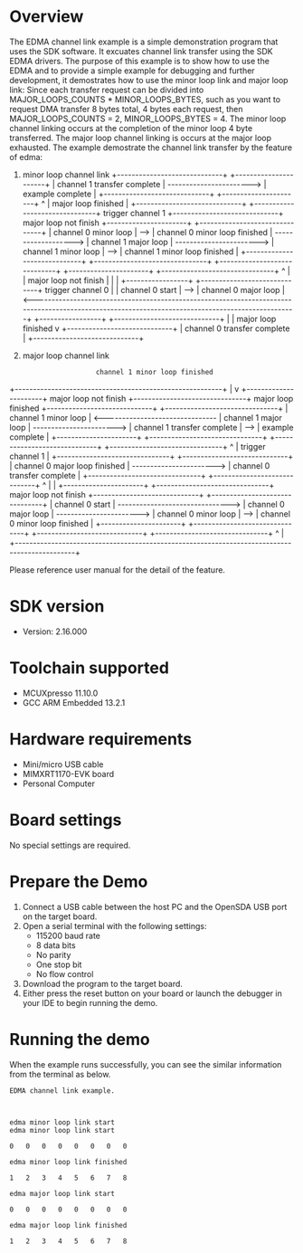Overview
========
The EDMA channel link example is a simple demonstration program that uses the SDK software.
It excuates channel link transfer using the SDK EDMA drivers.
The purpose of this example is to show how to use the EDMA and to provide a simple example for
debugging and further development, it demostrates how to use the minor loop link and major loop link:
Since each transfer request can be divided into MAJOR_LOOPS_COUNTS * MINOR_LOOPS_BYTES,
such as you want to request DMA transfer 8 bytes total, 4 bytes each request, then MAJOR_LOOPS_COUNTS = 2, MINOR_LOOPS_BYTES = 4.
The minor loop channel linking occurs at the completion of the minor loop 4 byte transferred.
The major loop channel linking is occurs at the major loop exhausted.
The example demostrate the channel link transfer by the feature of edma:
1. minor loop channel link
                                                                                                                   +-----------------------------+                          +----------------------+
                                                                                                                   | channel 1 transfer complete | -----------------------> |   example complete   |
                                                                                                                   +-----------------------------+                          +----------------------+
                                                                                                                     ^
                                                                                                                     | major loop finished
                                                                                                                     |
                        +-----------------------------+     +-------------------------------+  trigger channel 1   +-----------------------------+  major loop not finish   +----------------------+     +-------------------------------+
                        |    channel 0 minor loop     | --> | channel 0 minor loop finished | -------------------> |    channel 1 major loop     | -----------------------> | channel 1 minor loop | --> | channel 1 minor loop finished |
                        +-----------------------------+     +-------------------------------+                      +-----------------------------+                          +----------------------+     +-------------------------------+
                          ^                                                                                                                                                                                |
                          | major loop not finish                                                                                                                                                          |
                          |                                                                                                                                                                                |
+-----------------+     +-----------------------------+      trigger channel 0                                                                                                                             |
| channel 0 start | --> |    channel 0 major loop     | <--------------------------------------------------------------------------------------------------------------------------------------------------+
+-----------------+     +-----------------------------+
                          |
                          | major loop finished
                          v
                        +-----------------------------+
                        | channel 0 transfer complete |
                        +-----------------------------+

2. major loop channel link

                         channel 1 minor loop finished
  +---------------------------------------------------------+
  |                                                         v
+----------------------+  major loop not finish           +-------------------------------+  major loop finished     +-----------------------------+     +-------------------------------+
| channel 1 minor loop | <------------------------------- |     channel 1 major loop      | -----------------------> | channel 1 transfer complete | --> |       example complete        |
+----------------------+                                  +-------------------------------+                          +-----------------------------+     +-------------------------------+
                                                            ^
                                                            | trigger channel 1
                                                            |
                                                          +-------------------------------+                          +-----------------------------+
                                                          | channel 0 major loop finished | -----------------------> | channel 0 transfer complete |
                                                          +-------------------------------+                          +-----------------------------+
                                                            ^
                                                            |
                                                            |
+----------------------+                                  +-------------------------------+  major loop not finish   +-----------------------------+     +-------------------------------+
|   channel 0 start    | -------------------------------> |     channel 0 major loop      | -----------------------> |    channel 0 minor loop     | --> | channel 0 minor loop finished |
+----------------------+                                  +-------------------------------+                          +-----------------------------+     +-------------------------------+
                                                            ^                                                                                              |
                                                            +----------------------------------------------------------------------------------------------+


Please reference user manual for the detail of the feature.


SDK version
===========
- Version: 2.16.000

Toolchain supported
===================
- MCUXpresso  11.10.0
- GCC ARM Embedded  13.2.1

Hardware requirements
=====================
- Mini/micro USB cable
- MIMXRT1170-EVK board
- Personal Computer

Board settings
==============
No special settings are required.

Prepare the Demo
================
1.  Connect a USB cable between the host PC and the OpenSDA USB port on the target board.
2.  Open a serial terminal with the following settings:
    - 115200 baud rate
    - 8 data bits
    - No parity
    - One stop bit
    - No flow control
3.  Download the program to the target board.
4.  Either press the reset button on your board or launch the debugger in your IDE to begin running the demo.

Running the demo
================
When the example runs successfully, you can see the similar information from the terminal as below.
~~~~~~~~~~~~~~~~~~~~~
EDMA channel link example.



edma minor loop link start
edma minor loop link start

0	0	0	0	0	0	0	0	

edma minor loop link finished

1	2	3	4	5	6	7	8	

edma major loop link start

0	0	0	0	0	0	0	0	

edma major loop link finished

1	2	3	4	5	6	7	8
~~~~~~~~~~~~~~~~~~~~~

